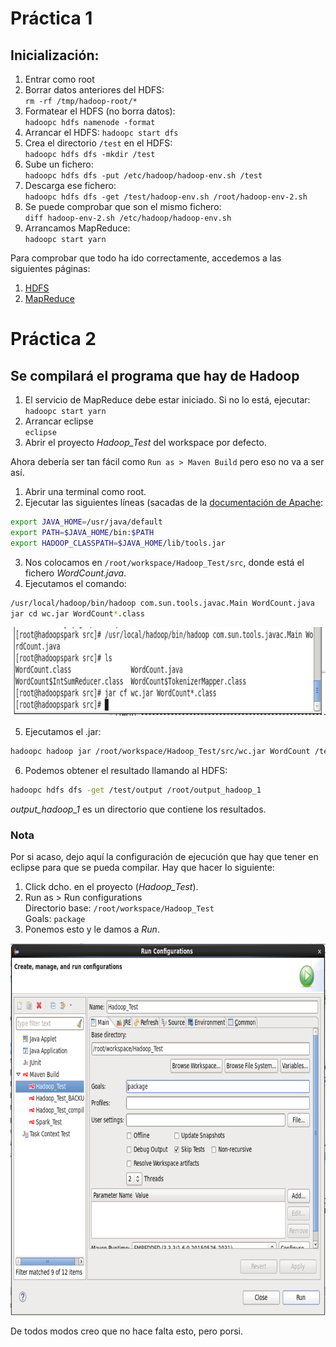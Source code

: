 # Práctica 1
## Inicialización:
1. Entrar como root
2. Borrar datos anteriores del HDFS:  
`rm -rf /tmp/hadoop-root/*`
3. Formatear el HDFS (no borra datos):  
`hadoopc hdfs namenode -format`
4. Arrancar el HDFS:
`hadoopc start dfs`
5. Crea el directorio `/test` en el HDFS:  
`hadoopc hdfs dfs -mkdir /test`
6. Sube un fichero:  
`hadoopc hdfs dfs -put /etc/hadoop/hadoop-env.sh /test`
7. Descarga ese fichero:  
`hadoopc hdfs dfs -get /test/hadoop-env.sh /root/hadoop-env-2.sh`
8. Se puede comprobar que son el mismo fichero:  
`diff hadoop-env-2.sh /etc/hadoop/hadoop-env.sh`
9. Arrancamos MapReduce:  
`hadoopc start yarn`

Para comprobar que todo ha ido correctamente, accedemos a las siguientes páginas:
1. [HDFS](http://localhost:50070)
2. [MapReduce](http://localhost:8088)



# Práctica 2
## Se compilará el programa que hay de Hadoop
1. El servicio de MapReduce debe estar iniciado. Si no lo está, ejecutar:  
`hadoopc start yarn`
2. Arrancar eclipse  
`eclipse`
3. Abrir el proyecto *Hadoop\_Test* del workspace por defecto.  

Ahora debería ser tan fácil como `Run as > Maven Build` pero eso no va a ser así.
1. Abrir una terminal como root.
2. Ejecutar las siguientes líneas (sacadas de la [documentación de Apache](https://hadoop.apache.org/docs/r2.6.0/hadoop-mapreduce-client/hadoop-mapreduce-client-core/MapReduceTutorial.html#Usage):  
```bash
export JAVA_HOME=/usr/java/default
export PATH=$JAVA_HOME/bin:$PATH
export HADOOP_CLASSPATH=$JAVA_HOME/lib/tools.jar
```
3. Nos colocamos en `/root/workspace/Hadoop_Test/src`, donde está el fichero *WordCount.java*.  
4. Ejecutamos el comando:  
```bash
/usr/local/hadoop/bin/hadoop com.sun.tools.javac.Main WordCount.java
jar cd wc.jar WordCount*.class
```
![Compilación](img/CompilarWordCount.png)


5. Ejecutamos el .jar:  
```bash
hadoopc hadoop jar /root/workspace/Hadoop_Test/src/wc.jar WordCount /test/hadoop-env.sh /test/output
```

6. Podemos obtener el resultado llamando al HDFS:  
```bash
hadoopc hdfs dfs -get /test/output /root/output_hadoop_1
```
*output_hadoop_1* es un directorio que contiene los resultados.

### Nota
Por si acaso, dejo aquí la configuración de ejecución que hay que tener en eclipse para que se pueda compilar. Hay que hacer lo siguiente:  
1. Click dcho. en el proyecto (*Hadoop_Test*).  
2. Run as > Run configurations  
Directorio base: `/root/workspace/Hadoop_Test`  
Goals: `package`
3. Ponemos esto y le damos a *Run*.  

![Foto de la Run config.](img/RunConfigEclipse.png)  

De todos modos creo que no hace falta esto, pero porsi.

